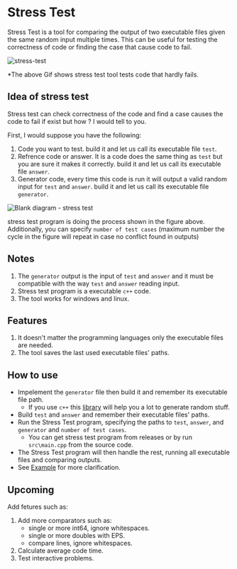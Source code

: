 # Stress Test

Stress Test is a tool for comparing the output of two executable files given the same random input multiple times.
This can be useful for testing the correctness of code or finding the case that cause code to fail.

![stress-test](https://user-images.githubusercontent.com/64589450/213825858-04b50328-50b8-4745-a91b-45bad81b0f45.gif)

*The above Gif shows stress test tool tests code that hardly fails.

## Idea of stress test

Stress test can check correctness of the code and find a case causes the code to fail if exist but how ? I would tell to you.

First, I would suppose you have the following:
1. Code you want to test. build it and let us call its executable file `test`.
2. Refrence code or answer. It is a code does the same thing as `test` but you are sure it makes it correctly. build it and let us call its executable file `answer`.
3. Generator code, every time this code is run it will output a valid random input for `test` and `answer`. build it and let us call its executable file `generator`.

![Blank diagram - stress test](https://user-images.githubusercontent.com/64589450/213823040-ee8804f2-6345-4751-98b6-8e336f5eef0d.svg)

stress test program is doing the process shown in the figure above. Additionally, you can specify `number of test cases` (maximum number the cycle in the figure will repeat in case no conflict found in outputs)

## Notes

1. The `generator` output is the input of `test` and `answer` and it must be compatible with the way `test` and `answer` reading input.
2. Stress test program is a executable `c++` code.
3. The tool works for windows and linux.

## Features

1. It doesn't matter the programming languages only the executable files are needed.
2. The tool saves the last used executable files' paths.

## How to use

-   Impelement the `generator` file then build it and remember its executable file path.
    -   If you use `c++` this [library](https://github.com/Omar622/Random-generator) will help you a lot to generate random stuff.
-   Build `test` and `answer` and remember their executable files' paths.
-   Run the Stress Test program, specifying the paths to `test`, `answer`, and `generator` and `number of test cases`.
    -   You can get stress test program from releases or by run `src\main.cpp` from the source code.
-   The Stress Test program will then handle the rest, running all executable files and comparing outputs.
-   See [Example](https://github.com/Omar622/Stress-test/tree/main/example) for more clarification.

## Upcoming

Add fetures such as:

1. Add more comparators such as:
    - single or more int64, ignore whitespaces.
    - single or more doubles with EPS.
    - compare lines, ignore whitespaces.
2. Calculate average code time.
3. Test interactive problems.
